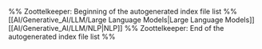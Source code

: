 %% Zoottelkeeper: Beginning of the autogenerated index file list  %%
 [[AI/Generative_AI/LLM/Large Language Models|Large Language Models]]
 [[AI/Generative_AI/LLM/NLP|NLP]]
%% Zoottelkeeper: End of the autogenerated index file list  %%
